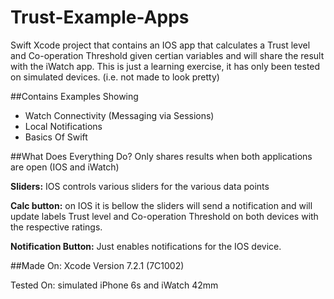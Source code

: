 # Trust-Example-Apps
Swift Xcode project that contains an IOS app that calculates a Trust level and Co-operation Threshold given certian variables and will share the result with the iWatch app. This is just a learning exercise, it has only been tested on simulated devices. (i.e. not made to look pretty)

##Contains Examples Showing
- Watch Connectivity (Messaging via Sessions) 
- Local Notifications
- Basics Of Swift

##What Does Everything Do?
Only shares results when both applications are open (IOS and iWatch)

**Sliders:** IOS controls various sliders for the various data points

**Calc button:** on IOS it is bellow the sliders will send a notification and will update labels Trust level and Co-operation Threshold on both devices with the respective ratings. 

**Notification Button:** Just enables notifications for the IOS device. 

##Made On:
Xcode Version 7.2.1 (7C1002)

Tested On: simulated iPhone 6s and iWatch 42mm 
